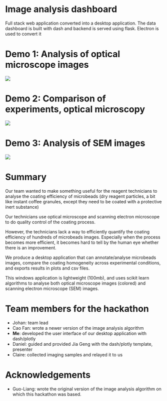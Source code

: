 # Image analysis dashboard
Full stack web application converted into a desktop application. The data dashboard is built with dash and backend is served using flask. Electron is used to convert it 


# Demo 1: Analysis of optical microscope images 
![](https://github.com/JiaGengChang/microimage/blob/main/micro-image-optical-demo.gif)


# Demo 2: Comparison of experiments, optical microscopy
![](https://github.com/JiaGengChang/microimage/blob/main/micro-image-compare-optical-demo.gif)


# Demo 3: Analysis of SEM images
![](https://github.com/JiaGengChang/microimage/blob/main/micro-image-sem-demo.gif)

# Summary
Our team wanted to make something useful for the reagent technicians to analyse the coating efficiency of microbeads (dry reagent particles, a bit like instant coffee granules, except they need to be coated with a protective inert substance)

Our technicians use optical microscope and scanning electron microscope to do quality control of the coating process.

However, the technicians lack a way to efficiently quantify the coating efficiency of hundreds of microbeads images. Especially when the process becomes more efficient, it becomes hard to tell by the human eye whether there is an improvement.

We produce a desktop application that can annotate/analyse microbeads images, compare the coating homogeneity across experimental conditions, and exports results in plots and csv files.

This windows application is lightweight (100mb), and uses scikit learn algorithms to analyse both optical microscope images (colored) and scanning electron microscope (SEM) images.

# Team members for the hackathon
* Johan: team lead
* Cao Fan: wrote a newer version of the image analysis algorithm
* __Me__: developed the user interface of our desktop application with dash/plotly
* Daniel: guided and provided Jia Geng with the dash/plotly template, presenter
* Claire: collected imaging samples and relayed it to us

# Acknowledgements
* Guo-Liang: wrote the original version of the image analysis algorithm on which this hackathon was based.
